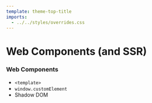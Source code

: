 ```yaml
---
template: theme-top-title
imports:
  - ../../styles/overrides.css
---
```


<style>
  div#container > h1 {
    text-align: center;
    text-decoration: underline;
  }
</style>

# Web Components (and SSR)

### Web Components

- `<template>`
- `window.customElement`
- Shadow DOM